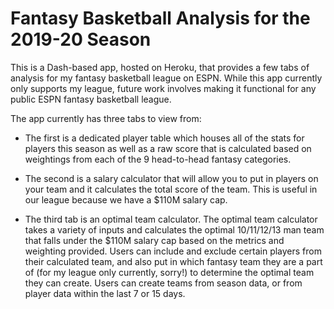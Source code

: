 # Fantasy Basketball Analysis for the 2019-20 Season 
This is a Dash-based app, hosted on Heroku, that provides a few tabs of analysis for my fantasy basketball league on ESPN.
While this app currently only supports my league, future work involves making it functional for any public ESPN fantasy basketball league.

The app currently has three tabs to view from:
- The first is a dedicated player table which houses all of the stats for players this season 
as well as a raw score that is calculated based on weightings from each of the 9 head-to-head fantasy categories.

- The second is a salary calculator that will allow you to put in players on your team and it calculates the total score of the team. 
This is useful in our league because we have a $110M salary cap.

- The third tab is an optimal team calculator. The optimal team calculator takes a variety of inputs and calculates the optimal 10/11/12/13 man team
that falls under the $110M salary cap based on the metrics and weighting provided. Users can include and exclude certain players 
from their calculated team, and also put in which fantasy team they are a part of (for my league only currently, sorry!) to determine
the optimal team they can create. Users can create teams from season data, or from player data within the last 7 or 15 days. 
